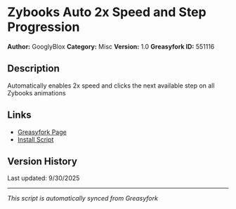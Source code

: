 # Zybooks Auto 2x Speed and Step Progression

**Author:** GooglyBlox
**Category:** Misc
**Version:** 1.0
**Greasyfork ID:** 551116

## Description
Automatically enables 2x speed and clicks the next available step on all Zybooks animations

## Links
- [Greasyfork Page](https://greasyfork.org/scripts/551116)
- [Install Script](https://update.greasyfork.org/scripts/551116/Zybooks%20Auto%202x%20Speed%20and%20Step%20Progression.user.js)

## Version History
Last updated: 9/30/2025

---
*This script is automatically synced from Greasyfork*
